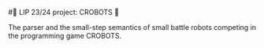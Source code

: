 #🤖 LIP 23/24 project: CROBOTS 🤖

The parser and the small-step semantics of small battle robots competing in the programming game CROBOTS.

